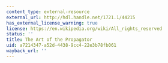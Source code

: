 ```yaml
---
content_type: external-resource
external_url: http://hdl.handle.net/1721.1/44215
has_external_license_warning: true
license: https://en.wikipedia.org/wiki/All_rights_reserved
status: ''
title: The Art of the Propagator
uid: a7214347-a52d-4438-9cc4-22e3b78fb061
wayback_url: ''
---
```

